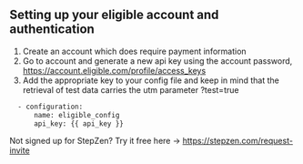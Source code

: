 ## Setting up your eligible account and authentication

1. Create an account which does require payment information
2. Go to account and generate a new api key using the account password, https://account.eligible.com/profile/access_keys
3. Add the appropriate key to your config file and keep in mind that the retrieval of test data carries the utm parameter ?test=true
```bash
  - configuration:
      name: eligible_config
      api_key: {{ api_key }}
```


Not signed up for StepZen? Try it free here -> https://stepzen.com/request-invite

